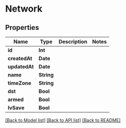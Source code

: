 # Network

## Properties
Name | Type | Description | Notes
------------ | ------------- | ------------- | -------------
**id** | **Int** |  | 
**createdAt** | **Date** |  | 
**updatedAt** | **Date** |  | 
**name** | **String** |  | 
**timeZone** | **String** |  | 
**dst** | **Bool** |  | 
**armed** | **Bool** |  | 
**lvSave** | **Bool** |  | 

[[Back to Model list]](../README.md#documentation-for-models) [[Back to API list]](../README.md#documentation-for-api-endpoints) [[Back to README]](../README.md)


